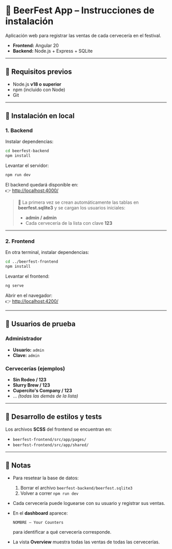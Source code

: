 # 🍻 BeerFest App – Instrucciones de instalación

Aplicación web para registrar las ventas de cada cervecería en el festival.

- **Frontend:** Angular 20
- **Backend:** Node.js + Express + SQLite

---

## 🔧 Requisitos previos

- Node.js **v18 o superior**
- npm (incluido con Node)
- Git

---

## 🚀 Instalación en local

### 1. Backend

Instalar dependencias:

```bash
cd beerfest-backend
npm install
```

Levantar el servidor:

```bash
npm run dev
```

El backend quedará disponible en:  
👉 [http://localhost:4000/](http://localhost:4000/)

> 📌 La primera vez se crean automáticamente las tablas en **beerfest.sqlite3** y se cargan los usuarios iniciales:
>
> - **admin / admin**
> - Cada cervecería de la lista con clave **123**

---

### 2. Frontend

En otra terminal, instalar dependencias:

```bash
cd ../beerfest-frontend
npm install
```

Levantar el frontend:

```bash
ng serve
```

Abrir en el navegador:  
👉 [http://localhost:4200/](http://localhost:4200/)

---

## 👤 Usuarios de prueba

### Administrador

- **Usuario:** `admin`
- **Clave:** `admin`

### Cervecerías (ejemplos)

- **Sin Rodeo / 123**
- **Slurry Brew / 123**
- **Cupercito's Company / 123**
- … _(todas las demás de la lista)_

---

## 🎨 Desarrollo de estilos y tests

Los archivos **SCSS** del frontend se encuentran en:

- `beerfest-frontend/src/app/pages/`
- `beerfest-frontend/src/app/shared/`

---

## 📝 Notas

- Para resetear la base de datos:

  1. Borrar el archivo `beerfest-backend/beerfest.sqlite3`
  2. Volver a correr `npm run dev`

- Cada cervecería puede loguearse con su usuario y registrar sus ventas.

- En el **dashboard** aparece:

  ```
  NOMBRE — Your Counters
  ```

  para identificar a qué cervecería corresponde.

- La vista **Overview** muestra todas las ventas de todas las cervecerías.
